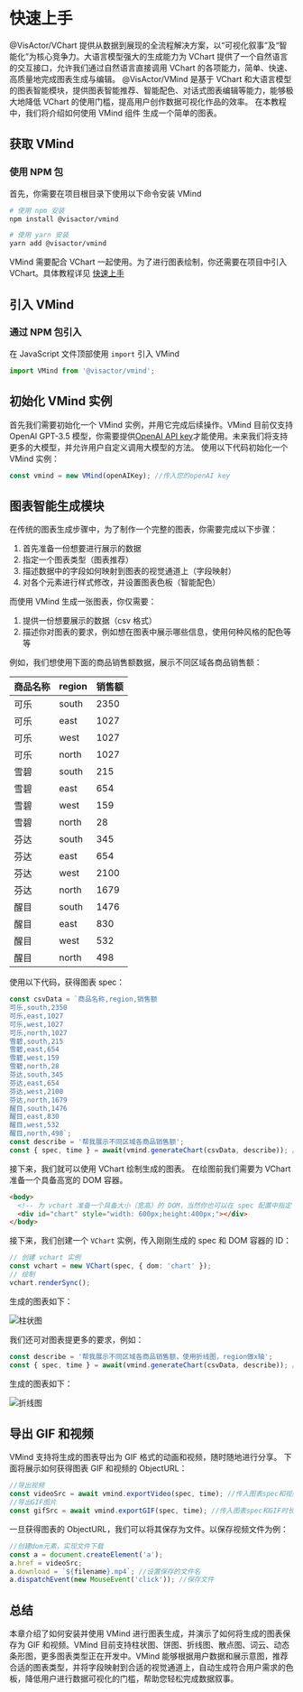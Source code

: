 # 快速上手

@VisActor/VChart 提供从数据到展现的全流程解决方案，以“可视化叙事”及“智能化”为核心竞争力。大语言模型强大的生成能力为 VChart 提供了一个自然语言的交互接口，允许我们通过自然语言直接调用 VChart 的各项能力，简单、快速、高质量地完成图表生成与编辑。
@VisActor/VMind 是基于 VChart 和大语言模型的图表智能模块，提供图表智能推荐、智能配色、对话式图表编辑等能力，能够极大地降低 VChart 的使用门槛，提高用户创作数据可视化作品的效率。
在本教程中，我们将介绍如何使用 VMind 组件 生成一个简单的图表。

## 获取 VMind

### 使用 NPM 包

首先，你需要在项目根目录下使用以下命令安装 VMind

```sh
# 使用 npm 安装
npm install @visactor/vmind

# 使用 yarn 安装
yarn add @visactor/vmind
```

VMind 需要配合 VChart 一起使用。为了进行图表绘制，你还需要在项目中引入 VChart。具体教程详见 [快速上手](http://www.visactor.io/vchart/guide/tutorial_docs/Getting_Started)

## 引入 VMind

### 通过 NPM 包引入

在 JavaScript 文件顶部使用 `import` 引入 VMind

```js
import VMind from '@visactor/vmind';
```

## 初始化 VMind 实例

首先我们需要初始化一个 VMind 实例，并用它完成后续操作。VMind 目前仅支持 OpenAI GPT-3.5 模型，你需要提供[OpenAI API key](https://platform.openai.com/account/api-keys)才能使用。未来我们将支持更多的大模型，并允许用户自定义调用大模型的方法。
使用以下代码初始化一个 VMind 实例：

```js
const vmind = new VMind(openAIKey); //传入您的openAI key
```

## 图表智能生成模块

在传统的图表生成步骤中，为了制作一个完整的图表，你需要完成以下步骤：

1. 首先准备一份想要进行展示的数据
2. 指定一个图表类型（图表推荐）
3. 描述数据中的字段如何映射到图表的视觉通道上（字段映射）
4. 对各个元素进行样式修改，并设置图表色板（智能配色）

而使用 VMind 生成一张图表，你仅需要：

1. 提供一份想要展示的数据（csv 格式）
2. 描述你对图表的要求，例如想在图表中展示哪些信息，使用何种风格的配色等等

例如，我们想使用下面的商品销售额数据，展示不同区域各商品销售额：

| 商品名称 | region | 销售额 |
| -------- | ------ | ------ |
| 可乐     | south  | 2350   |
| 可乐     | east   | 1027   |
| 可乐     | west   | 1027   |
| 可乐     | north  | 1027   |
| 雪碧     | south  | 215    |
| 雪碧     | east   | 654    |
| 雪碧     | west   | 159    |
| 雪碧     | north  | 28     |
| 芬达     | south  | 345    |
| 芬达     | east   | 654    |
| 芬达     | west   | 2100   |
| 芬达     | north  | 1679   |
| 醒目     | south  | 1476   |
| 醒目     | east   | 830    |
| 醒目     | west   | 532    |
| 醒目     | north  | 498    |

使用以下代码，获得图表 spec：

```typescript
const csvData = `商品名称,region,销售额
可乐,south,2350
可乐,east,1027
可乐,west,1027
可乐,north,1027
雪碧,south,215
雪碧,east,654
雪碧,west,159
雪碧,north,28
芬达,south,345
芬达,east,654
芬达,west,2100
芬达,north,1679
醒目,south,1476
醒目,east,830
醒目,west,532
醒目,north,498`;
const describe = '帮我展示不同区域各商品销售额';
const { spec, time } = await(vmind.generateChart(csvData, describe)); //图表智能生成，传入您的csv格式的数据和图表描述，返回图表spec和图表动画时长
```

接下来，我们就可以使用 VChart 绘制生成的图表。
在绘图前我们需要为 VChart 准备一个具备高宽的 DOM 容器。

```html
<body>
  <!-- 为 vchart 准备一个具备大小（宽高）的 DOM，当然你也可以在 spec 配置中指定 -->
  <div id="chart" style="width: 600px;height:400px;"></div>
</body>
```

接下来，我们创建一个 `VChart` 实例，传入刚刚生成的 spec 和 DOM 容器的 ID：

```ts
// 创建 vchart 实例
const vchart = new VChart(spec, { dom: 'chart' });
// 绘制
vchart.renderSync();
```

生成的图表如下：

![柱状图](https://lf9-dp-fe-cms-tos.byteorg.com/obj/bit-cloud/bar.gif)

我们还可对图表提更多的要求，例如：

```typescript
const describe = '帮我展示不同区域各商品销售额，使用折线图，region做x轴';
const { spec, time } = await(vmind.generateChart(csvData, describe)); //图表智能生成，传入您的csv格式的数据和图表描述，返回图表spec和图表动画时长
```

生成的图表如下：

![折线图](https://lf9-dp-fe-cms-tos.byteorg.com/obj/bit-cloud/line.gif)

## 导出 GIF 和视频

VMind 支持将生成的图表导出为 GIF 格式的动画和视频，随时随地进行分享。
下面将展示如何获得图表 GIF 和视频的 ObjectURL：

```typescript
//导出视频
const videoSrc = await vmind.exportVideo(spec, time); //传入图表spec和视频时长，返回ObjectURL
//导出GIF图片
const gifSrc = await vmind.exportGIF(spec, time); //传入图表spec和GIF时长，返回ObjectURL
```

一旦获得图表的 ObjectURL，我们可以将其保存为文件。以保存视频文件为例：

```typescript
//创建dom元素，实现文件下载
const a = document.createElement('a');
a.href = videoSrc;
a.download = `${filename}.mp4`; //设置保存的文件名
a.dispatchEvent(new MouseEvent('click')); //保存文件
```

## 总结

本章介绍了如何安装并使用 VMind 进行图表生成，并演示了如何将生成的图表保存为 GIF 和视频。VMind 目前支持柱状图、饼图、折线图、散点图、词云、动态条形图，更多图表类型正在开发中。VMind 能够根据用户数据和展示意图，推荐合适的图表类型，并将字段映射到合适的视觉通道上，自动生成符合用户需求的色板，降低用户进行数据可视化的门槛，帮助您轻松完成数据叙事。
